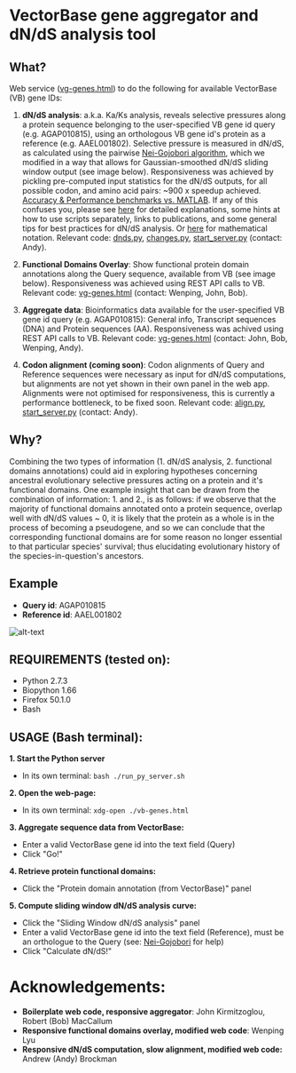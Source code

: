 # VectorBase gene aggregator and dN/dS analysis tool

## What?

Web service ([vg-genes.html][9]) to do the following for available VectorBase (VB) gene IDs:

 1. **dN/dS analysis**: a.k.a. Ka/Ks analysis, reveals selective pressures along a protein sequence belonging to the user-specified VB gene id query (e.g. AGAP010815), using an orthologous VB gene id's protein as a reference (e.g. AAEL001802). Selective pressure is measured in dN/dS, as calculated using the pairwise [Nei-Gojobori algorithm][1], which we modified in a way that allows for Gaussian-smoothed dN/dS sliding window output (see image below). Responsiveness was achieved by pickling pre-computed input statistics for the dN/dS outputs, for all possible codon, and amino acid pairs: ~900 x speedup achieved. [Accuracy & Performance benchmarks vs. MATLAB][2]. If any of this confuses you, please see [here][3] for detailed explanations, some hints at how to use scripts separately, links to publications, and some general tips for best practices for dN/dS analysis. Or [here][4] for mathematical notation. Relevant code: [dnds.py][7], [changes.py][8], [start_server.py][6] (contact: Andy). 
 
 2. **Functional Domains Overlay**: Show functional protein domain annotations along the Query sequence, available from VB (see image below). Responsiveness was achieved using REST API calls to VB. Relevant code: [vg-genes.html][9] (contact: Wenping, John, Bob).
 
 3. **Aggregate data**: Bioinformatics data available for the user-specified VB gene id query (e.g. AGAP010815): General info, Transcript sequences (DNA) and Protein sequences (AA). Responsiveness was achived using REST API calls to VB. Relevant code: [vg-genes.html][9] (contact: John, Bob, Wenping, Andy).

 4. **Codon alignment (coming soon)**: Codon alignments of Query and Reference sequences were necessary as input for dN/dS computations, but alignments are not yet shown in their own panel in the web app. Alignments were not optimised for responsiveness, this is currently a performance bottleneck, to be fixed soon. Relevant code: [align.py][5], [start_server.py][6] (contact: Andy).

## Why?

Combining the two types of information (1. dN/dS analysis, 2. functional domains annotations) could aid in exploring hypotheses concerning ancestral evolutionary selective pressures acting on a protein and it's functional domains. One example insight that can be drawn from the combination of information: 1. and 2., is as follows: if we observe that the majority of functional domains annotated onto a protein sequence, overlap well with dN/dS values ~ 0, it is likely that the protein as a whole is in the process of becoming a pseudogene, and so we can conclude that the corresponding functional domains are for some reason no longer essential to that particular species' survival; thus elucidating evolutionary history of the species-in-question's ancestors.

## Example

- **Query id**: AGAP010815 
- **Reference id**: AAEL001802

![alt-text](https://github.com/a1ultima/hpcleap_dnds/blob/master/py/data/webapp_demo_dnds-and-domains.PNG "demo of dnds and domain panels")

## REQUIREMENTS (tested on):
 - Python 2.7.3
 - Biopython 1.66
 - Firefox 50.1.0
 - Bash
 
## USAGE (Bash terminal):

**1. Start the Python server** 
 - In its own terminal: `bash ./run_py_server.sh`

**2. Open the web-page:**
 - In its own terminal: `xdg-open ./vb-genes.html`

**3. Aggregate sequence data from VectorBase:**
 - Enter a valid VectorBase gene id into the text field (Query)
 - Click "Go!"
 
**4. Retrieve protein functional domains:**
 - Click the "Protein domain annotation (from VectorBase)" panel
 
**5. Compute sliding window dN/dS analysis curve:**
 - Click the "Sliding Window dN/dS analysis" panel
 - Enter a valid VectorBase gene id into the text field (Reference), must be an orthologue to the Query (see: [Nei-Gojobori][1] for help)
 - Click "Calculate dN/dS!"

[1]: https://www.ncbi.nlm.nih.gov/pubmed/3444411
[2]: https://github.com/a1ultima/hpcleap_dnds/blob/master/py/data/benchmarks.md
[3]: https://www.biostars.org/p/5817/
[4]: http://www.megasoftware.net/mega4/WebHelp/part_iv___evolutionary_analysis/computing_evolutionary_distances/distance_models/synonymouse_and_nonsynonymous_substitution_models/hc_nei_gojobori_method.htm
[5]: https://github.com/a1ultima/hpcleap_dnds/blob/master/py/scripts/align.py
[6]: https://github.com/a1ultima/hpcleap_dnds/blob/master/py/scripts/start_server.py
[7]: https://github.com/a1ultima/hpcleap_dnds/blob/master/py/scripts/dnds.py
[8]: https://github.com/a1ultima/hpcleap_dnds/blob/master/py/scripts/changes.py
[9]: https://github.com/a1ultima/hpcleap_dnds/blob/master/vb-genes.html

# Acknowledgements:
 - **Boilerplate web code, responsive aggregator**: John Kirmitzoglou, Robert (Bob) MacCallum
 - **Responsive functional domains overlay, modified web code**: Wenping Lyu
 - **Responsive dN/dS computation, slow alignment, modified web code:** Andrew (Andy) Brockman
 
